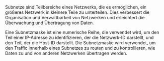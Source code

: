 Subnetze sind Teilbereiche eines Netzwerks, die es ermöglichen, ein größeres Netzwerk in kleinere Teile zu unterteilen. Dies verbessert die Organisation und Verwaltbarkeit von Netzwerken und erleichtert die Überwachung und Übertragung von Daten.

Eine Subnetzmaske ist eine numerische Reihe, die verwendet wird, um den Teil einer IP-Adresse zu identifizieren, der die Netzwerk-ID darstellt, und den Teil, der die Host-ID darstellt. Die Subnetzmaske wird verwendet, um den Traffic innerhalb eines Subnetzes zu routen und zu kontrollieren, wie Daten zu und von anderen Netzwerken übertragen werden.
